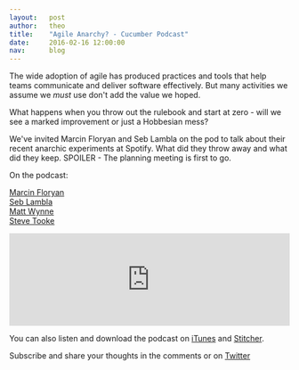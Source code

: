 ```yaml
---
layout:   post
author:   theo
title:    "Agile Anarchy? - Cucumber Podcast"
date:     2016-02-16 12:00:00
nav:      blog
---
```


The wide adoption of agile has produced practices and tools that help teams communicate and deliver software effectively. But many activities we assume we *must* use don't add the value we hoped.

What happens when you throw out the rulebook and start at zero - will we see a marked improvement or just a Hobbesian mess?

We've invited Marcin Floryan and Seb Lambla on the pod to talk about their recent anarchic experiments at Spotify. What did they throw away and what did they keep. SPOILER - The planning meeting is first to go.

On the podcast:

[Marcin Floryan](twitter.com/mfloryan)  
[Seb Lambla](twitter.com/serialseb)  
[Matt Wynne](twitter.com/mattwynne)  
[Steve Tooke](twitter.com/tooky)

<iframe width="100%" height="166" scrolling="no" frameborder="no" src="https://w.soundcloud.com/player/?url=https%3A//api.soundcloud.com/tracks/247344631&amp;color=ff5500&amp;auto_play=false&amp;hide_related=false&amp;show_comments=true&amp;show_user=true&amp;show_reposts=false"></iframe>

You can also listen and download the podcast on [iTunes](https://itunes.apple.com/gb/podcast/cucumber-podcast-rss/id1078896635) and [Stitcher](http://www.stitcher.com/s?fid=81999&refid=stpr). 

Subscribe and share your thoughts in the comments or on [Twitter](https://twitter.com/cucumberbdd)
